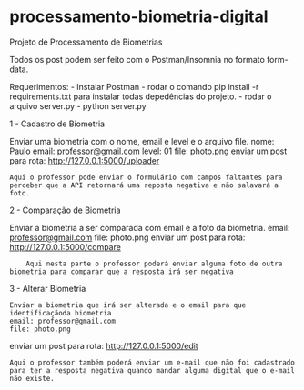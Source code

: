 # processamento-biometria-digital
Projeto de Processamento de Biometrias

Todos os post podem ser feito com o Postman/Insomnia no formato form-data.

Requerimentos:
    - Instalar Postman
    - rodar o comando pip install -r requirements.txt para instalar todas depedências do projeto.
    - rodar o arquivo server.py - python server.py

1 - Cadastro de Biometria

Enviar uma biometria com o nome, email e level e o arquivo file.
    nome: Paulo
    email: professor@gmail.com
    level: 01
    file: photo.png
enviar um post para rota: http://127.0.0.1:5000/uploader

    Aqui o professor pode enviar o formulário com campos faltantes para perceber que a API retornará uma reposta negativa e não salavará a foto.

2 - Comparação de Biometria

Enviar a biometria a ser comparada com email e a foto da biometria.
    email: professor@gmail.com
    file: photo.png
enviar um post para rota: http://127.0.0.1:5000/compare

        Aqui nesta parte o professor poderá enviar alguma foto de outra biometria para comparar que a resposta irá ser negativa

3 - Alterar Biometria

    Enviar a biometria que irá ser alterada e o email para que identificaçãoda biometria
    email: professor@gmail.com
    file: photo.png
enviar um post para rota: http://127.0.0.1:5000/edit

    Aqui o professor também poderá enviar um e-mail que não foi cadastrado para ter a resposta negativa quando mandar alguma digital que o e-mail não existe.

